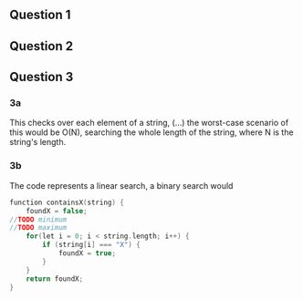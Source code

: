 ## Question 1

## Question 2

## Question 3

### 3a

This checks over each element of a string, (...) the worst-case scenario of this would be O(N), searching the whole length of the string, where N is the string's length.

### 3b

The code represents a linear search, a binary search would

```c++
function containsX(string) {
	foundX = false;
//TODO minimum
//TODO maximum
	for(let i = 0; i < string.length; i++) { 
		if (string[i] === "X") {
			foundX = true; 
		}
	}
	return foundX; 
}
```
